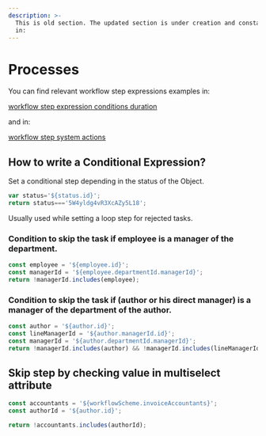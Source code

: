 ```yaml
---
description: >-
  This is old section. The updated section is under creation and constant update
  in:
---
```


# Processes

You can find relevant workflow step expressions examples in:

[workflow step expression conditions duration](expressions-examples/workflow-step-expression-conditions-duration "mention")

and in:

[workflow step system actions](expressions-examples/workflow-step-system-actions "mention")

## How to write a Conditional Expression?

Set a conditional step depending in the status of the Object.&#x20;

```javascript
var status='${status.id}';
return status==='5W4yldg4vR3XcAZy5L18';
```

Usually used while setting a loop step for rejected tasks.

### Condition to skip the task if employee is a manager of the department.

```javascript
const employee = '${employee.id}';
const managerId = '${employee.departmentId.managerId}';
return !managerId.includes(employee);
```

### Condition to skip the task if (author or his direct manager) is a manager of the department of the author.

```javascript
const author = '${author.id}';
const lineManagerId = '${author.managerId.id}';
const managerId = '${author.departmentId.managerId}';
return !managerId.includes(author) && !managerId.includes(lineManagerId);
```

## Skip step by checking value in multiselect attribute

```javascript
const accountants = '${workflowScheme.invoiceAccountants}';
const authorId = '${author.id}';

return !accountants.includes(authorId);

```
